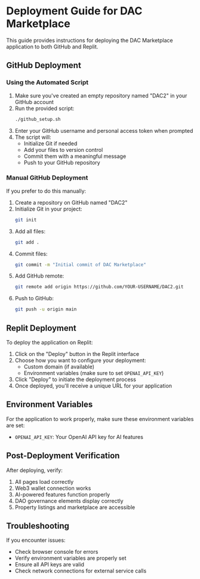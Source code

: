 # Deployment Guide for DAC Marketplace

This guide provides instructions for deploying the DAC Marketplace application to both GitHub and Replit.

## GitHub Deployment

### Using the Automated Script

1. Make sure you've created an empty repository named "DAC2" in your GitHub account
2. Run the provided script:
   ```bash
   ./github_setup.sh
   ```
3. Enter your GitHub username and personal access token when prompted
4. The script will:
   - Initialize Git if needed
   - Add your files to version control
   - Commit them with a meaningful message
   - Push to your GitHub repository

### Manual GitHub Deployment

If you prefer to do this manually:

1. Create a repository on GitHub named "DAC2"
2. Initialize Git in your project:
   ```bash
   git init
   ```
3. Add all files:
   ```bash
   git add .
   ```
4. Commit files:
   ```bash
   git commit -m "Initial commit of DAC Marketplace"
   ```
5. Add GitHub remote:
   ```bash
   git remote add origin https://github.com/YOUR-USERNAME/DAC2.git
   ```
6. Push to GitHub:
   ```bash
   git push -u origin main
   ```

## Replit Deployment

To deploy the application on Replit:

1. Click on the "Deploy" button in the Replit interface
2. Choose how you want to configure your deployment:
   - Custom domain (if available)
   - Environment variables (make sure to set `OPENAI_API_KEY`)
3. Click "Deploy" to initiate the deployment process
4. Once deployed, you'll receive a unique URL for your application

## Environment Variables

For the application to work properly, make sure these environment variables are set:

- `OPENAI_API_KEY`: Your OpenAI API key for AI features

## Post-Deployment Verification

After deploying, verify:

1. All pages load correctly
2. Web3 wallet connection works
3. AI-powered features function properly
4. DAO governance elements display correctly
5. Property listings and marketplace are accessible

## Troubleshooting

If you encounter issues:

- Check browser console for errors
- Verify environment variables are properly set
- Ensure all API keys are valid
- Check network connections for external service calls